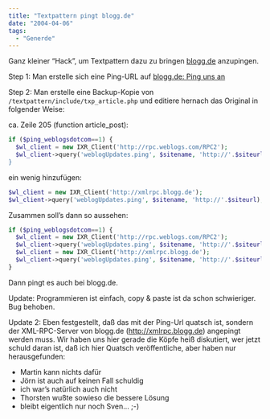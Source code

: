```yaml
---
title: "Textpattern pingt blogg.de"
date: "2004-04-06"
tags:
  - "Generde"
---
```


Ganz kleiner “Hack”, um Textpattern dazu zu bringen [blogg.de](http://blogg.de) anzupingen.

Step 1: Man erstelle sich eine Ping-URL auf [blogg.de: Ping uns an](http://blogg.de/ping.php)

Step 2: Man erstelle eine Backup-Kopie von `/textpattern/include/txp_article.php` und editiere hernach das Original in folgender Weise:

ca. Zeile 205 (function article_post):

```php
if ($ping_weblogsdotcom==1) {
  $wl_client = new IXR_Client('http://rpc.weblogs.com/RPC2');
  $wl_client->query('weblogUpdates.ping', $sitename, 'http://'.$siteurl);`
}
```

ein wenig hinzufügen:
```php
$wl_client = new IXR_Client('http://xmlrpc.blogg.de');
$wl_client->query('weblogUpdates.ping', $sitename, 'http://'.$siteurl);
```

Zusammen soll’s dann so aussehen:
```php
if ($ping_weblogsdotcom==1) {
  $wl_client = new IXR_Client('http://rpc.weblogs.com/RPC2');
  $wl_client->query('weblogUpdates.ping', $sitename, 'http://'.$siteurl);
  $wl_client = new IXR_Client('http://xmlrpc.blogg.de');
  $wl_client->query('weblogUpdates.ping', $sitename, 'http://'.$siteurl);
}
```

Dann pingt es auch bei blogg.de.

Update: Programmieren ist einfach, copy & paste ist da schon schwieriger. Bug behoben.

Update 2: Eben festgestellt, daß das mit der Ping-Url quatsch ist, sondern der XML-RPC-Server von blogg.de (http://xmlrpc.blogg.de) angepingt werden muss. Wir haben uns hier gerade die Köpfe heiß diskutiert, wer jetzt schuld daran ist, daß ich hier Quatsch veröffentliche, aber haben nur herausgefunden:

- Martin kann nichts dafür
- Jörn ist auch auf keinen Fall schuldig
- ich war’s natürlich auch nicht
- Thorsten wußte sowieso die bessere Lösung
- bleibt eigentlich nur noch Sven… ;-)
